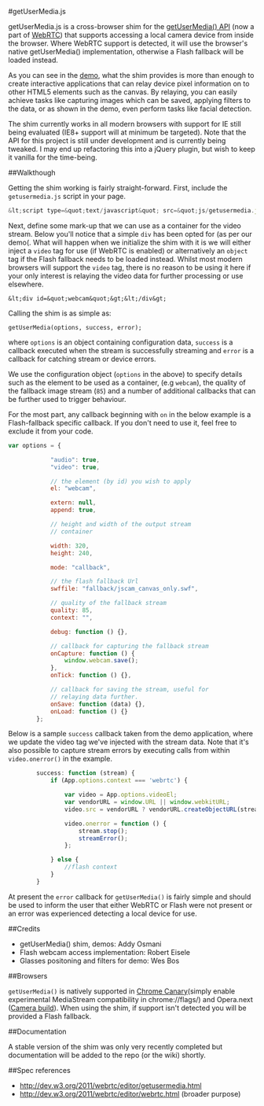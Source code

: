 #getUserMedia.js

getUserMedia.js is a cross-browser shim for the [getUserMedia() API](http://dev.w3.org/2011/webrtc/editor/getusermedia.html) (now a part of [WebRTC](http://www.webrtc.org/)) that supports accessing a local camera device from inside the browser. Where WebRTC support is detected, it will use the browser's native getUserMedia() implementation, otherwise a Flash fallback will be loaded instead.

As you can see in the [demo](http://addyosmani.github.com/getUserMedia.js/demo.html), what the shim provides is more than enough to create interactive applications that can relay device pixel information on to other HTML5 elements such as the canvas. By relaying, you can easily achieve tasks like capturing images which can be saved, applying filters to the data, or as shown in the demo, even perform tasks like facial detection.

The shim currently works in all modern browsers with support for IE still being evaluated (IE8+ support will at minimum be targeted). Note that the API for this project is still under development and is currently being tweaked. I may end up refactoring this into a jQuery plugin, but wish to keep it vanilla for the time-being.

##Walkthough

Getting the shim working is fairly straight-forward. First, include the ```getusermedia.js``` script in your page.

```javascript
&lt;script type=&quot;text/javascript&quot; src=&quot;js/getusermedia.js&quot;&gt;&lt;/script&gt;
```

Next, define some mark-up that we can use as a container for the video stream. Below you'll notice that a simple ```div``` has been opted for (as per our demo(. What will happen when we initialize the shim with it is we will either inject a ```video``` tag for use (if WebRTC is enabled) or alternatively an ```object``` tag if the Flash fallback needs to be loaded instead. Whilst most modern browsers will support the ```video``` tag, there is no reason to be using it here if your only interest is relaying the video data for further processing or use elsewhere.

```&lt;div id=&quot;webcam&quot;&gt;&lt;/div&gt;```

Calling the shim is as simple as:

```getUserMedia(options, success, error);```

where ```options``` is an object containing configuration data, ```success``` is a callback executed when the stream is successfully streaming and ```error``` is a callback for catching stream or device errors.

We use the configuration object (```options``` in the above) to specify details such as the element to be used as a container,  (e.g ```webcam```), the quality of the fallback image stream (```85```) and a number of additional callbacks that can be further used to trigger behaviour.

For the most part, any callback beginning with ```on``` in the below example is a Flash-fallback specific callback. If you don't need to use it, feel free to exclude it from your code. 

```javascript
var options = {

			"audio": true,
			"video": true,

			// the element (by id) you wish to apply
			el: "webcam",

			extern: null,
			append: true,

			// height and width of the output stream
			// container

			width: 320,
			height: 240,

			mode: "callback",

			// the flash fallback Url
			swffile: "fallback/jscam_canvas_only.swf",

			// quality of the fallback stream
			quality: 85,
			context: "",

			debug: function () {},

			// callback for capturing the fallback stream
			onCapture: function () {
				window.webcam.save();
			},
			onTick: function () {},

			// callback for saving the stream, useful for
			// relaying data further.
			onSave: function (data) {},
			onLoad: function () {}
		};
```

Below is a sample ```success``` callback taken from the demo application, where we update the video tag we've injected with the stream data. Note that it's also possible to capture stream errors by executing calls from within ```video.onerror()``` in the example.

```javascript
		success: function (stream) {
			if (App.options.context === 'webrtc') {

				var video = App.options.videoEl;
				var vendorURL = window.URL || window.webkitURL;
				video.src = vendorURL ? vendorURL.createObjectURL(stream) : stream;

				video.onerror = function () {
					stream.stop();
					streamError();
				};

			} else {
				//flash context
			}
		}
```

At present the ```error``` callback for ```getUserMedia()``` is fairly simple and should be used to inform the user that either WebRTC or Flash were not present or an error was experienced detecting a local device for use.

##Credits
* getUserMedia() shim, demos: Addy Osmani
* Flash webcam access implementation: Robert Eisele
* Glasses positoning and filters for demo: Wes Bos

##Browsers

```getUserMedia()``` is natively supported in [Chrome Canary](http://tools.google.com/dlpage/chromesxs)(simply enable experimental MediaStream compatibility in chrome://flags/) and Opera.next ([Camera build](http://snapshot.opera.com/labs/camera/)). When using the shim, if support isn't detected you will be provided a Flash fallback. 

##Documentation

A stable version of the shim was only very recently completed but documentation will be added to the repo (or the wiki) shortly. 

##Spec references

* http://dev.w3.org/2011/webrtc/editor/getusermedia.html
* http://dev.w3.org/2011/webrtc/editor/webrtc.html (broader purpose)



